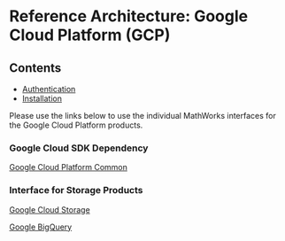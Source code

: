 # Reference Architecture: Google Cloud Platform (GCP)

## Contents

* [Authentication](Authentication.md)
* [Installation](Installation.md)

Please use the links below to use the individual MathWorks interfaces for the Google Cloud Platform products.

### Google Cloud SDK Dependency
 [Google Cloud Platform Common](https://github.com/mathworks-ref-arch/matlab-gcp-common.git)

### Interface for Storage Products
 [Google Cloud Storage](https://github.com/mathworks-ref-arch/matlab-google-cloud-storage.git)

 [Google BigQuery](https://github.com/mathworks-ref-arch/matlab-google-bigquery.git)

[//]: #  (Copyright 2020 The MathWorks, Inc.)
